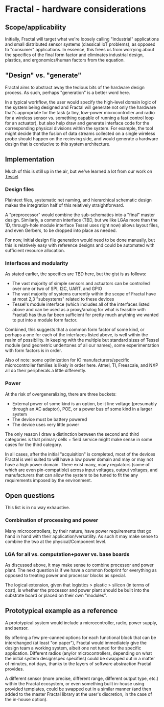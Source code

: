# Fractal - hardware considerations

## Scope/applicability

Initially, Fractal will target what we're loosely calling "industrial" applications and small distributed sensor systems (classical IoT problems), as opposed to "consumer" applications. In essence, this frees us from worrying about the specifics of the final form factor and eliminates industrial design, plastics, and ergonomics/human factors from the equation.

## "Design" vs. "generate"

Fractal aims to abstract away the tedious bits of the hardware design process. As such, perhaps "generation" is a better word here.

In a typical workflow, the user would specify the high-level domain logic of the system being designed and Fractal will generate not only the hardware that's appropriate for the task (a tiny, low-power microcontroller and radio for a wireless sensor vs. something capable of running a fast control loop for an actuator), but also help draw and generate interface code for the corresponding physical divisions within the system. For example, the tool might decide that the fusion of data streams collected on a single wireless probe should happen on the recieving side, and would generate a hardware design that is conducive to this system architecture.

##  Implementation

Much of this is still up in the air, but we've learned a lot from our work on [Tessel](www.tessel.io).

### Design files

Plaintext files, systematic net naming, and hierarchical schematic design makes the integration half of this relatively straightforward.

A "preprocessor" would combine the sub-schematics into a "final" master design. Similarly, a common interface (TBD, but we like LGAs more than the 1D, through-hole module interface Tessel uses right now) allows layout files, and even Gerbers, to be dropped into place as needed.

For now, initial design file generation would need to be done manually, but this is relatively easy with reference designs and could be automated with sufficient resource allocation.

### Interfaces and modularity

As stated earlier, the specifics are TBD here, but the gist is as follows:

* The vast majority of simple sensors and actuators can be controlled over one or two of SPI, I2C, UART, and GPIO
* The vast majority of systems currently within the scope of Fractal have at most 2,3 "subsystems" related to these devices
* Tessel's module interface (which includes all of the interfaces listed above and can be used as a proxy/analog for what is feasible with Fractal) has thus far been sufficient for pretty much anything we wanted to put into a module form factor.

Combined, this suggests that a common form factor of some kind, or perhaps a one for each of the interfaces listed above, is well within the realm of possibility. In keeping with the multiple but standard sizes of Tessel module (and geometric undertones of all our names), some experimentation with form factors is in order.

Also of note: some optimization for IC manufacturers/specific microcontroller families is likely in order here. Atmel, TI, Freescale, and NXP all do their peripherals a little differently.

### Power

At the risk of overgeneralizing, there are three buckets:

* External power of some kind is an option, be it line voltage (presumably through an AC adaptor), POE, or a power bus of some kind in a larger system
* The device must be battery powered
* The device uses very little power

The only reason I draw a distinction between the second and third categories is that primary cells + field service might make sense in some cases for the third category.

In all cases, after the initial "acquisition" is completed, most of the devices Fractal is well suited to will have a low power domain and may or may not have a high power domain. There exist many, many regulators (some of which are even pin-compatible) across input voltages, output voltages, and manufacturers that can allow the system to be tuned to fit the any requirements imposed by the environment.

## Open questions

This list is in no way exhaustive.

### Combination of processing and power

Many microcontrollers, by their nature, have power requirements that go hand in hand with their application/versatility. As such it may make sense to combine the two at the physical/Component level. 

### LGA for all vs. computation+power vs. base boards

As discussed above, it may make sense to combine processor and power plant. The next question is if we have a common footprint for everything as opposed to treating power and processor blocks as special.

The logical extension, given that logistics > plastic > silicon (in terms of cost), is whether the processor and power plant should be built into the substrate board or placed on their own "modules".

## Prototypical example as a reference

A prototypical system would include a microcontroller, radio, power supply, and sensor.

By offering a few pre-canned options for each functional block that can be interchanged (at least "on paper"), Fractal would immediately give the design team a working system, albeit one not tuned for the specific application. Different radios (any/or microcontrollers, depending on what the initial system design/spec specifies) could be swapped out in a matter of minutes, not days, thanks to the layers of software abstraction Fractal provides.

A different sensor (more precise, different range, different output type, etc.) within the Fractal ecosystem, or even something built in-house using provided templates, could be swapped out in a similar manner (and then added to the master Fractal library at the user's discretion, in the case of the in-house option).
